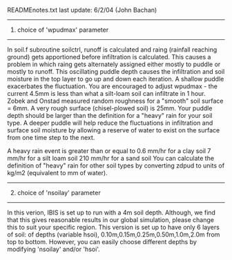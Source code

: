 READMEnotes.txt
last update: 6/2/04 (John Bachan)

*********************************************************
1) choice of 'wpudmax' parameter
*********************************************************
In soil.f subroutine soilctrl, runoff is calculated and raing (rainfall reaching
ground) gets apportioned before infiltration is calculated.  This causes a
problem in which raing gets alternately assigned either mostly to puddle or
mostly to runoff.  This oscillating puddle depth causes the infiltration and
soil moisture in the top layer to go up and down each iteration.  A shallow
puddle exacerbates the fluctuation.  You are encouraged to adjust wpudmax - the
current 4.5mm is less than what a silt-loam soil can infiltrate in 1 hour. 
Zobek and Onstad measured random roughness for a "smooth" soil surface = 6mm.  A
very rough surface (chisel-plowed soil) is 25mm.  Your puddle depth should be
larger than the definition for a "heavy" rain for your soil type.  A deeper
puddle will help reduce the fluctuations in infiltration and surface soil
moisture by allowing a reserve of water to exist on the surface from one time
step to the next.

A heavy rain event is greater than or equal to
0.6 mm/hr for a clay soil
7 mm/hr for a silt loam soil
210 mm/hr for a sand soil
You can calculate the definition of "heavy" rain for other soil types by
converting zdpud to units of kg/m2 (equivalent to mm of water).

*********************************************************
2) choice of 'nsoilay' parameter
*********************************************************
In this verion, IBIS is set up to run with a 4m soil depth. Although, we find
that this gives reasonable results in our global simulation, please change this 
to suit your specific region. This version is set up to have only 6 layers of soil: 
of depths (variable hsoi), 0.10m,0.15m,0.25m,0.50m,1.0m,2.0m from top to bottom. 
However, you can easily choose different depths by modifying 'nsoilay' and/or 'hsoi'.
